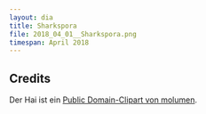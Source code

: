 ```yaml
---
layout: dia
title: Sharkspora
file: 2018_04_01__Sharkspora.png
timespan: April 2018
---
```


## Credits

Der Hai ist ein [Public Domain-Clipart von molumen](https://openclipart.org/detail/1669/white-shark).
